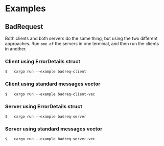 # Examples

## BadRequest 
Both clients and both servers do the same thing, but using the two different
approaches. Run `one of` the servers in one terminal, and then run the clients in
another.

### Client using ErrorDetails struct

```
$   cargo run --example badreq-client
```

### Client using standard messages vector

```
$   cargo run --example badreq-client-vec
```

### Server using ErrorDetails struct

```
$   cargo run --example badreq-server
```

### Server using standard messages vector

```
$   cargo run --example badreq-server-vec
```
